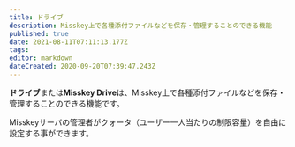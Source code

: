 ```yaml
---
title: ドライブ
description: Misskey上で各種添付ファイルなどを保存・管理することのできる機能
published: true
date: 2021-08-11T07:11:13.177Z
tags: 
editor: markdown
dateCreated: 2020-09-20T07:39:47.243Z
---
```


**ドライブ**または**Misskey Drive**は、Misskey上で各種添付ファイルなどを保存・管理することのできる機能です。

Misskeyサーバの管理者がクォータ（ユーザー一人当たりの制限容量）を自由に設定する事ができます。
